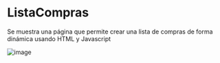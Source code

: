 # ListaCompras
Se muestra una página que permite crear una lista de compras de forma dinámica usando HTML y Javascript

![image](https://raw.githubusercontent.com/jcgeneration/ListaCompras/develop/img/SplashScreen.png)
